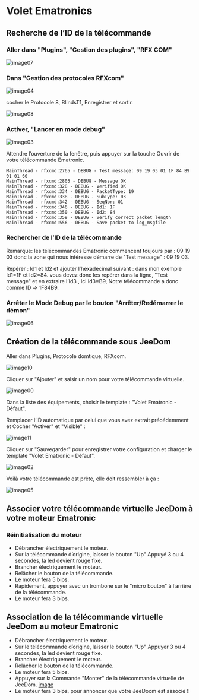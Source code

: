 # Volet Ematronics

## Recherche de l’ID de la télécommande

### Aller dans "Plugins", "Gestion des plugins", "RFX COM"

![image07](images/volet.ematronic/image07.png)

### Dans "Gestion des protocoles RFXcom"

![image04](images/volet.ematronic/image04.png)

cocher le Protocole 8, BlindsT1, Enregistrer et sortir.

![image08](images/volet.ematronic/image08.png)

### Activer, "Lancer en mode debug"

![image03](images/volet.ematronic/image03.png)

Attendre l’ouverture de la fenêtre, puis appuyer sur la touche Ouvrir de votre télécommande Ematronic.

````
MainThread - rfxcmd:2765 - DEBUG - Test message: 09 19 03 01 1F 84 B9 01 01 60
MainThread - rfxcmd:2805 - DEBUG - Message OK
MainThread - rfxcmd:328 - DEBUG - Verified OK
MainThread - rfxcmd:334 - DEBUG - PacketType: 19
MainThread - rfxcmd:338 - DEBUG - SubType: 03
MainThread - rfxcmd:342 - DEBUG - SeqNbr: 01
MainThread - rfxcmd:346 - DEBUG - Id1: 1F
MainThread - rfxcmd:350 - DEBUG - Id2: 84
MainThread - rfxcmd:359 - DEBUG - Verify correct packet length
MainThread - rfxcmd:556 - DEBUG - Save packet to log_msgfile
````

### Rechercher de l’ID de la télécommande

Remarque: les télécommandes Ematronic commencent toujours par : 09 19 03 donc la zone qui nous intéresse démarre de "Test message" : 09 19 03.

Repérer : Id1 et Id2 et ajouter l’hexadecimal suivant : dans mon exemple Id1=1F et Id2=84. vous devez donc les repérer dans la ligne, "Test message" et en extraire l’Id3 , ici Id3=B9, Notre télécommande a donc comme ID ⇒ 1F84B9.

### Arrêter le Mode Debug par le bouton "Arrêter/Redémarrer le démon"

![image06](images/volet.ematronic/image06.png)

## Création de la télécommande sous JeeDom

Aller dans Plugins, Protocole domtique, RFXcom.

![image10](images/volet.ematronic/image10.png)

Cliquer sur "Ajouter" et saisir un nom pour votre télécommande virtuelle.

![image00](images/volet.ematronic/image00.png)

Dans la liste des équipements, choisir le template : "Volet Ematronic - Défaut".

Remplacer l’ID automatique par celui que vous avez extrait précédemment et Cocher "Activer" et "Visible" :

![image11](images/volet.ematronic/image11.png)

Cliquer sur "Sauvegarder" pour enregistrer votre configuration et charger le template "Volet Ematronic - Défaut".

![image02](images/volet.ematronic/image02.png)

Voilà votre télécommande est prête, elle doit ressembler à ça :

![image05](images/volet.ematronic/image05.png)

## Associer votre télécommande virtuelle JeeDom à votre moteur Ematronic

### Réinitialisation du moteur

- Débrancher électriquement le moteur.
- Sur la télécommande d’origine, laisser le bouton "Up" Appuyé 3 ou 4 secondes, la led devient rouge fixe.
- Brancher électriquement le moteur.
- Relâcher le bouton de la télécommande.
- Le moteur fera 5 bips.
- Rapidement, appuyer avec un trombone sur le "micro bouton" à l’arrière de la télécommande.
- Le moteur fera 3 bips.

## Association de la télécommande virtuelle JeeDom au moteur Ematronic

- Débrancher électriquement le moteur.
- Sur le télécommande d’origine, laisser le bouton "Up" Appuyer 3 ou 4 secondes, la led devient rouge fixe.
- Brancher électriquement le moteur.
- Relâcher le bouton de la télécommande.
- Le moteur fera 5 bips.
- Appuyer sur la Commande "Monter" de la télécommande virtuelle de JeeDom.
[image](images/volet.ematronic/image09.png)
- Le moteur fera 3 bips, pour annoncer que votre JeeDoom est associé !!
